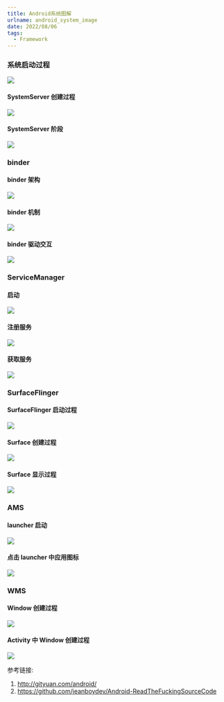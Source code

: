 ```yaml
---
title: Android系统图解
urlname: android_system_image
date: 2022/08/06
tags:
  - Framework
---
```


### 系统启动过程

![](https://raw.githubusercontent.com/mikaelzero/ImageSource/main/uPic/kHqK0i.jpg)

#### SystemServer 创建过程

![](https://raw.githubusercontent.com/mikaelzero/ImageSource/main/uPic/YCnvY7.jpg)

#### SystemServer 阶段

![](https://raw.githubusercontent.com/mikaelzero/ImageSource/main/uPic/yI4EWv.jpg)

### binder

#### binder 架构

![](https://raw.githubusercontent.com/mikaelzero/ImageSource/main/uPic/XcnDN3.jpg)

#### binder 机制

![](https://raw.githubusercontent.com/mikaelzero/ImageSource/main/uPic/JUVy9c.jpg)

#### binder 驱动交互

![](https://raw.githubusercontent.com/mikaelzero/ImageSource/main/uPic/Y6VmUg.jpg)

### ServiceManager

#### 启动

![](https://raw.githubusercontent.com/mikaelzero/ImageSource/main/uPic/9ppqXN.jpg)

#### 注册服务

![](https://raw.githubusercontent.com/mikaelzero/ImageSource/main/uPic/0mBT08.jpg)

#### 获取服务

![](https://raw.githubusercontent.com/mikaelzero/ImageSource/main/uPic/qxa2AQ.jpg)

### SurfaceFlinger

#### SurfaceFlinger 启动过程

![](https://raw.githubusercontent.com/mikaelzero/ImageSource/main/uPic/7UFYxo.jpg)

#### Surface 创建过程

![](https://raw.githubusercontent.com/mikaelzero/ImageSource/main/uPic/a5RChg.jpg)

#### Surface 显示过程

![](https://raw.githubusercontent.com/mikaelzero/ImageSource/main/uPic/VhwPC0.jpg)

### AMS

#### launcher 启动

![](https://raw.githubusercontent.com/mikaelzero/ImageSource/main/uPic/B1kYst.jpg)

#### 点击 launcher 中应用图标

![](https://raw.githubusercontent.com/mikaelzero/ImageSource/main/uPic/ZmFJyY.jpg)

### WMS

#### Window 创建过程

![](https://raw.githubusercontent.com/mikaelzero/ImageSource/main/uPic/gqe1co.jpg)

#### Activity 中 Window 创建过程

![](https://raw.githubusercontent.com/mikaelzero/ImageSource/main/uPic/rWFH4c.jpg)

参考链接:

1. http://gityuan.com/android/
2. https://github.com/jeanboydev/Android-ReadTheFuckingSourceCode
